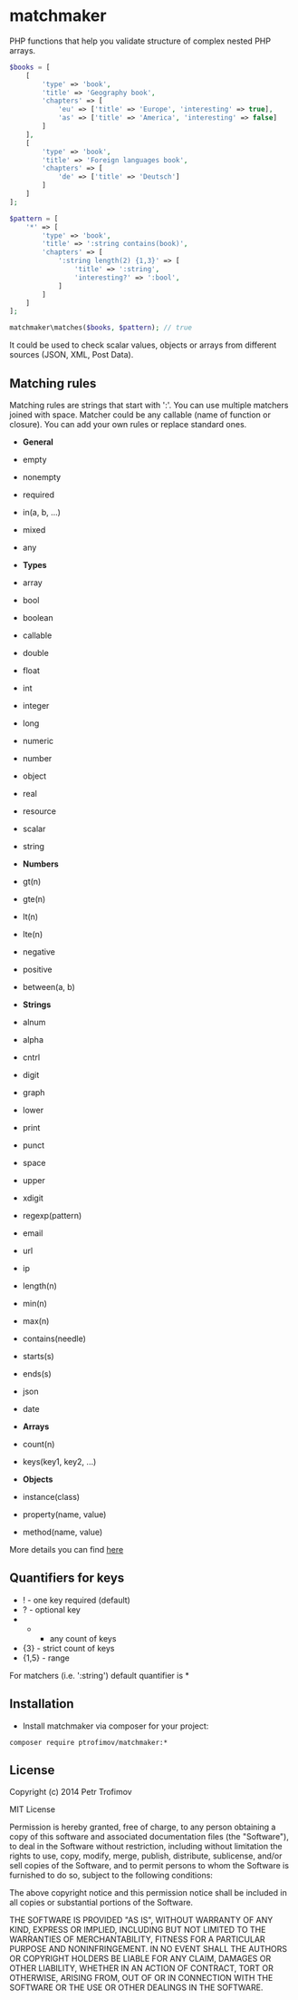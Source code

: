 matchmaker
==========

PHP functions that help you validate structure of complex nested PHP arrays.

```php
$books = [
    [
        'type' => 'book',
        'title' => 'Geography book',
        'chapters' => [
            'eu' => ['title' => 'Europe', 'interesting' => true],
            'as' => ['title' => 'America', 'interesting' => false]
        ]
    ],
    [
        'type' => 'book',
        'title' => 'Foreign languages book',
        'chapters' => [
            'de' => ['title' => 'Deutsch']
        ]
    ]
];

$pattern = [
    '*' => [
        'type' => 'book',
        'title' => ':string contains(book)',
        'chapters' => [
            ':string length(2) {1,3}' => [
                'title' => ':string',
                'interesting?' => ':bool',
            ]
        ]
    ]
];

matchmaker\matches($books, $pattern); // true
```

It could be used to check scalar values, objects or arrays from different sources (JSON, XML, Post Data).

## Matching rules

Matching rules are strings that start with ':'. You can use multiple matchers joined with space.
Matcher could be any callable (name of function or closure). You can add your own rules or replace standard ones.

* **General**

 * empty
 * nonempty
 * required
 * in(a, b, ...)
 * mixed
 * any

* **Types**

 * array
 * bool
 * boolean
 * callable
 * double
 * float
 * int
 * integer
 * long
 * numeric
 * number
 * object
 * real
 * resource
 * scalar
 * string

* **Numbers**

 * gt(n)
 * gte(n)
 * lt(n)
 * lte(n)
 * negative
 * positive
 * between(a, b)

* **Strings**

 * alnum
 * alpha
 * cntrl
 * digit
 * graph
 * lower
 * print
 * punct
 * space
 * upper
 * xdigit
 * regexp(pattern)
 * email
 * url
 * ip
 * length(n)
 * min(n)
 * max(n)
 * contains(needle)
 * starts(s)
 * ends(s)
 * json
 * date

* **Arrays**

 * count(n)
 * keys(key1, key2, ...)

* **Objects**

 * instance(class)
 * property(name, value)
 * method(name, value)

More details you can find [here](https://github.com/ptrofimov/matchmaker/blob/master/src/rules.php)

## Quantifiers for keys

* ! - one key required (default)
* ? - optional key
* * - any count of keys
* {3} - strict count of keys
* {1,5} - range

For matchers (i.e. ':string') default quantifier is *

## Installation

* Install matchmaker via composer for your project:
```
composer require ptrofimov/matchmaker:*
```

## License

Copyright (c) 2014 Petr Trofimov

MIT License

Permission is hereby granted, free of charge, to any person obtaining
a copy of this software and associated documentation files (the
"Software"), to deal in the Software without restriction, including
without limitation the rights to use, copy, modify, merge, publish,
distribute, sublicense, and/or sell copies of the Software, and to
permit persons to whom the Software is furnished to do so, subject to
the following conditions:

The above copyright notice and this permission notice shall be
included in all copies or substantial portions of the Software.

THE SOFTWARE IS PROVIDED "AS IS", WITHOUT WARRANTY OF ANY KIND,
EXPRESS OR IMPLIED, INCLUDING BUT NOT LIMITED TO THE WARRANTIES OF
MERCHANTABILITY, FITNESS FOR A PARTICULAR PURPOSE AND
NONINFRINGEMENT. IN NO EVENT SHALL THE AUTHORS OR COPYRIGHT HOLDERS BE
LIABLE FOR ANY CLAIM, DAMAGES OR OTHER LIABILITY, WHETHER IN AN ACTION
OF CONTRACT, TORT OR OTHERWISE, ARISING FROM, OUT OF OR IN CONNECTION
WITH THE SOFTWARE OR THE USE OR OTHER DEALINGS IN THE SOFTWARE.
